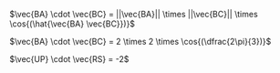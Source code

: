 $\vec{BA} \cdot \vec{BC} = ||\vec{BA}|| \times ||\vec{BC}|| \times \cos{(\hat{\vec{BA} \vec{BC}})}$

$\vec{BA} \cdot \vec{BC} = 2 \times 2 \times \cos{(\dfrac{2\pi}{3})}$

$\vec{UP} \cdot \vec{RS} = -2$

